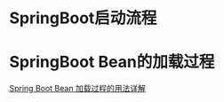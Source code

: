 # SpringBoot启动流程





# SpringBoot Bean的加载过程

[Spring Boot Bean 加载过程的用法详解](https://apifox.com/apiskills/spring-boot-bean-loading-process/#spring-boot-bean-%E5%8A%A0%E8%BD%BD%E8%BF%87%E7%A8%8B)

